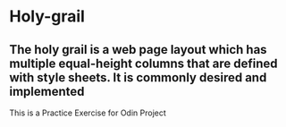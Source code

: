 # Holy-grail

## The holy grail is a web page layout which has multiple equal-height columns that are defined with style sheets. It is commonly desired and implemented

This is a Practice Exercise for Odin Project

